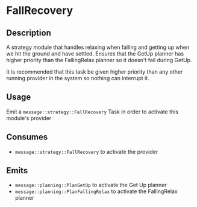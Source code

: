 # FallRecovery

## Description

A strategy module that handles relaxing when falling and getting up when we hit the ground and have settled.
Ensures that the GetUp planner has higher priority than the FallingRelax planner so it doesn't fail during GetUp.

It is recommended that this task be given higher priority than any other running provider in the system so nothing can interrupt it.

## Usage

Emit a `message::strategy::FallRecovery` Task in order to activate this module's provider

## Consumes

- `message::strategy::FallRecovery` to activate the provider

## Emits

- `message::planning::PlanGetUp` to activate the Get Up planner
- `message::planning::PlanFallingRelax` to activate the FallingRelax planner
